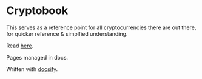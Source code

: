 # Cryptobook

This serves as a reference point for all cryptocurrencies there are out there, for quicker reference & simplfied understanding.

Read [here](https://etsk.github.io/cryptobook/docs/#/).

Pages managed in docs.

Written with [docsify](https://docsify.js.org/).
